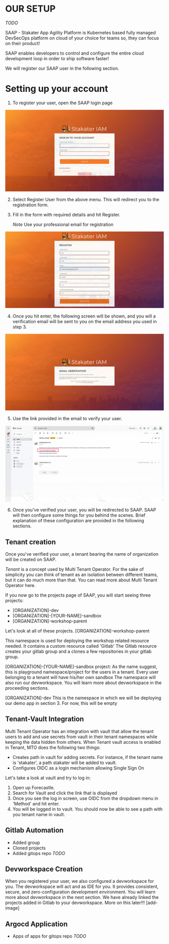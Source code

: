 # OUR SETUP

_TODO_

SAAP - Stakater App Agility Platform is Kubernetes based fully managed DevSecOps platform on cloud of your choice for teams so, they can focus on their product!

SAAP enables developers to control and configure the entire cloud development loop in order to ship software faster!

We will register our SAAP user in the following section.

# Setting up your account

1. To register your user, open the SAAP login page

![saap-login](./images/saap-login-1.png)

2. Select Register User from the above menu. This will redirect you to the registration form.

3. Fill in the form with required details and hit Register. 

   *Note* Use your professional email for registration

![registration-form](./images/registration-form.png)

4. Once you hit enter, the following screen will be shown, and you will a verification email will be sent to you on the email address you used in step 3.

![verfication](./images/verification.png)

5. Use the link provided in the email to verify your user.
  
![email](./images/email.png)

6. Once you've verified your user, you will be redirected to SAAP. 
SAAP will then configure some things for you behind the scenes. Brief explanation of these configuration are provided in the following sections.


## Tenant creation 

Once you've verified your user, a tenant bearing the name of organization will be created on SAAP.

*_Tenant_* is a concept used by Multi Tenant Operator. For the sake of simplicity you can think of tenant as an isolation between different teams, but it can do much more than that. You can read more about Multi Tenant Operator here.

If you now go to the projects page of SAAP, you will start seeing three projects:
* [ORGANIZATION]-dev
* [ORGANIZATION]-[YOUR-NAME]-sandbox  
* [ORGANIZATION]-workshop-parent

Let's look at all of these projects.
[ORGANIZATION]-workshop-parent

This namespace is used for deploying the workshop related resource needed. It contains a custom resource called 'Gitlab'
The Gitlab resource creates your gitlab group and a clones a few repositories in your gitlab group.

[ORGANIZATION]-[YOUR-NAME]-sandbox project:
As the name suggest, this is playground namespace/project for the users in a tenant. Every user belonging to a tenant will have his/her own sandbox
The namespace will also run our devworkspace. You will learn more about devworkspace in the proceeding sections.

[ORGANIZATION]-dev
This is the namespace in which we will be deploying our demo app in section 3. For now, this will be empty

## Tenant-Vault Integration

Multi Tenant Operator has an integration with vault that allow the tenant users to add and use secrets from vault in their tenant namespaces while keeping the data hidden from others.
When Tenant vault access is enabled in Tenant, MTO does the following two things:

* Creates path in vault for adding secrets. For instance, if the tenant name is 'stakater', a path stakater will be added to vault.
* Configures OIDC as a login mechanism allowing Single Sign On

Let's take a look at vault and try to log in:

1. Open up Forecastle.
2. Search for Vault and click the link that is displayed
3. Once you see the log in screen, use OIDC from the dropdown menu in 'Method' and hit enter.
4. You will be logged in to vault. You should now be able to see a path with you tenant name in vault.

## Gitlab Automation 

* Added group
* Cloned projects
* Added gitops repo
_TODO_

## Devworkspace Creation

When you registered your user, we also configured a devworkspace for you. 
The devworkspace will act and as IDE for you. It provides  consistent, secure, and zero-configuration development environment. You will learn more about devworkspace in the next section.
We have already linked the projects added in Gitlab to your devworkspace. More on this later!!!
[add-image]


## Argocd Application

* Apps of apps for gitops repo
 _TODO_
